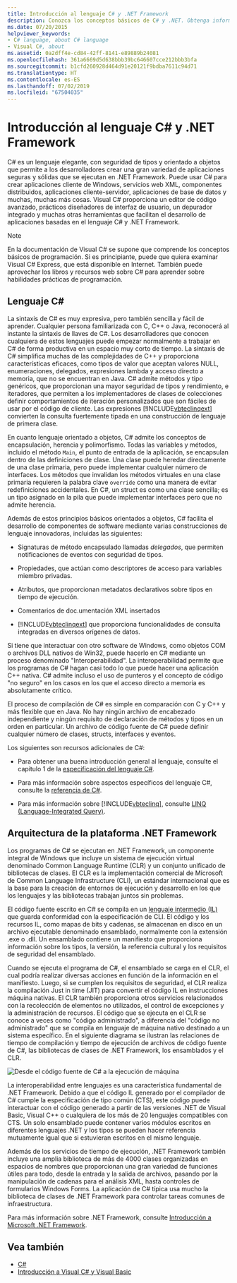 ```yaml
---
title: Introducción al lenguaje C# y .NET Framework
description: Conozca los conceptos básicos de C# y .NET. Obtenga información general sobre el lenguaje C# y el ecosistema .NET.
ms.date: 07/20/2015
helpviewer_keywords:
- C# language, about C# language
- Visual C#, about
ms.assetid: 0a2dff4e-cd84-42ff-8141-e89889b24081
ms.openlocfilehash: 361a6669d5d638bbb39bc646607cce212bbb3bfa
ms.sourcegitcommit: b1cfd260928d464d91e20121f9bdba7611c94d71
ms.translationtype: HT
ms.contentlocale: es-ES
ms.lasthandoff: 07/02/2019
ms.locfileid: "67504035"
---
```

# <a name="introduction-to-the-c-language-and-the-net-framework"></a>Introducción al lenguaje C# y .NET Framework

C# es un lenguaje elegante, con seguridad de tipos y orientado a objetos que permite a los desarrolladores crear una gran variedad de aplicaciones seguras y sólidas que se ejecutan en .NET Framework. Puede usar C# para crear aplicaciones cliente de Windows, servicios web XML, componentes distribuidos, aplicaciones cliente-servidor, aplicaciones de base de datos y muchas, muchas más cosas. Visual C# proporciona un editor de código avanzado, prácticos diseñadores de interfaz de usuario, un depurador integrado y muchas otras herramientas que facilitan el desarrollo de aplicaciones basadas en el lenguaje C# y .NET Framework.  
  
> [!NOTE]
> En la documentación de Visual C# se supone que comprende los conceptos básicos de programación. Si es principiante, puede que quiera examinar Visual C# Express, que está disponible en Internet. También puede aprovechar los libros y recursos web sobre C# para aprender sobre habilidades prácticas de programación.  
  
## <a name="c-language"></a>Lenguaje C#

 La sintaxis de C# es muy expresiva, pero también sencilla y fácil de aprender. Cualquier persona familiarizada con C, C++ o Java, reconocerá al instante la sintaxis de llaves de C#. Los desarrolladores que conocen cualquiera de estos lenguajes puede empezar normalmente a trabajar en C# de forma productiva en un espacio muy corto de tiempo. La sintaxis de C# simplifica muchas de las complejidades de C++ y proporciona características eficaces, como tipos de valor que aceptan valores NULL, enumeraciones, delegados, expresiones lambda y acceso directo a memoria, que no se encuentran en Java. C# admite métodos y tipo genéricos, que proporcionan una mayor seguridad de tipos y rendimiento, e iteradores, que permiten a los implementadores de clases de colecciones definir comportamientos de iteración personalizados que son fáciles de usar por el código de cliente. Las expresiones [!INCLUDE[vbteclinqext](~/includes/vbteclinqext-md.md)] convierten la consulta fuertemente tipada en una construcción de lenguaje de primera clase.  
  
 En cuanto lenguaje orientado a objetos, C# admite los conceptos de encapsulación, herencia y polimorfismo. Todas las variables y métodos, incluido el método `Main`, el punto de entrada de la aplicación, se encapsulan dentro de las definiciones de clase. Una clase puede heredar directamente de una clase primaria, pero puede implementar cualquier número de interfaces. Los métodos que invalidan los métodos virtuales en una clase primaria requieren la palabra clave `override` como una manera de evitar redefiniciones accidentales. En C#, un struct es como una clase sencilla; es un tipo asignado en la pila que puede implementar interfaces pero que no admite herencia.  
  
 Además de estos principios básicos orientados a objetos, C# facilita el desarrollo de componentes de software mediante varias construcciones de lenguaje innovadoras, incluidas las siguientes:  
  
- Signaturas de método encapsulado llamadas *delegados*, que permiten notificaciones de eventos con seguridad de tipos.  
  
- Propiedades, que actúan como descriptores de acceso para variables miembro privadas.  
  
- Atributos, que proporcionan metadatos declarativos sobre tipos en tiempo de ejecución.  
  
- Comentarios de doc.umentación XML insertados  
  
- [!INCLUDE[vbteclinqext](~/includes/vbteclinqext-md.md)] que proporciona funcionalidades de consulta integradas en diversos orígenes de datos.  
  
 Si tiene que interactuar con otro software de Windows, como objetos COM o archivos DLL nativos de Win32, puede hacerlo en C# mediante un proceso denominado "Interoperabilidad". La interoperabilidad permite que los programas de C# hagan casi todo lo que puede hacer una aplicación C++ nativa. C# admite incluso el uso de punteros y el concepto de código "no seguro" en los casos en los que el acceso directo a memoria es absolutamente crítico.  
  
 El proceso de compilación de C# es simple en comparación con C y C++ y más flexible que en Java. No hay ningún archivo de encabezado independiente y ningún requisito de declaración de métodos y tipos en un orden en particular. Un archivo de código fuente de C# puede definir cualquier número de clases, structs, interfaces y eventos.  
  
 Los siguientes son recursos adicionales de C#:  
  
- Para obtener una buena introducción general al lenguaje, consulte el capítulo 1 de la [especificación del lenguaje C#](../../csharp/language-reference/language-specification/index.md).  
  
- Para más información sobre aspectos específicos del lenguaje C#, consulte la [referencia de C#](../../csharp/language-reference/index.md).  
  
- Para más información sobre [!INCLUDE[vbteclinq](~/includes/vbteclinq-md.md)], consulte [LINQ (Language-Integrated Query)](../programming-guide/concepts/linq/index.md).  

## <a name="net-framework-platform-architecture"></a>Arquitectura de la plataforma .NET Framework

 Los programas de C# se ejecutan en .NET Framework, un componente integral de Windows que incluye un sistema de ejecución virtual denominado Common Language Runtime (CLR) y un conjunto unificado de bibliotecas de clases. El CLR es la implementación comercial de Microsoft de Common Language Infrastructure (CLI), un estándar internacional que es la base para la creación de entornos de ejecución y desarrollo en los que los lenguajes y las bibliotecas trabajan juntos sin problemas.  
  
 El código fuente escrito en C# se compila en un [lenguaje intermedio (IL)](../../standard/managed-code.md) que guarda conformidad con la especificación de CLI. El código y los recursos IL, como mapas de bits y cadenas, se almacenan en disco en un archivo ejecutable denominado ensamblado, normalmente con la extensión .exe o .dll. Un ensamblado contiene un manifiesto que proporciona información sobre los tipos, la versión, la referencia cultural y los requisitos de seguridad del ensamblado.  
  
 Cuando se ejecuta el programa de C#, el ensamblado se carga en el CLR, el cual podría realizar diversas acciones en función de la información en el manifiesto. Luego, si se cumplen los requisitos de seguridad, el CLR realiza la compilación Just in time (JIT) para convertir el código IL en instrucciones máquina nativas. El CLR también proporciona otros servicios relacionados con la recolección de elementos no utilizados, el control de excepciones y la administración de recursos. El código que se ejecuta en el CLR se conoce a veces como "código administrado", a diferencia del "código no administrado" que se compila en lenguaje de máquina nativo destinado a un sistema específico. En el siguiente diagrama se ilustran las relaciones de tiempo de compilación y tiempo de ejecución de archivos de código fuente de C#, las bibliotecas de clases de .NET Framework, los ensamblados y el CLR.  
  
 ![Desde el código fuente de C&#35; a la ejecución de máquina](./media/introduction-to-the-csharp-language-and-the-net-framework/net-architecture-relationships.png)  
  
 La interoperabilidad entre lenguajes es una característica fundamental de .NET Framework. Debido a que el código IL generado por el compilador de C# cumple la especificación de tipo común (CTS), este código puede interactuar con el código generado a partir de las versiones .NET de Visual Basic, Visual C++ o cualquiera de los más de 20 lenguajes compatibles con CTS. Un solo ensamblado puede contener varios módulos escritos en diferentes lenguajes .NET y los tipos se pueden hacer referencia mutuamente igual que si estuvieran escritos en el mismo lenguaje.  
  
 Además de los servicios de tiempo de ejecución, .NET Framework también incluye una amplia biblioteca de más de 4000 clases organizadas en espacios de nombres que proporcionan una gran variedad de funciones útiles para todo, desde la entrada y la salida de archivos, pasando por la manipulación de cadenas para el análisis XML, hasta controles de formularios Windows Forms. La aplicación de C# típica usa mucho la biblioteca de clases de .NET Framework para controlar tareas comunes de infraestructura.  
  
 Para más información sobre .NET Framework, consulte [Introducción a Microsoft .NET Framework](../../framework/get-started/overview.md).  
  
## <a name="see-also"></a>Vea también

- [C#](../../csharp/index.md)
- [Introducción a Visual C# y Visual Basic](/visualstudio/ide/getting-started-with-visual-csharp-and-visual-basic)
